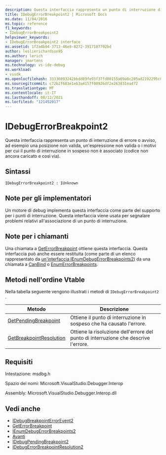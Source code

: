 ```yaml
---
description: Questa interfaccia rappresenta un punto di interruzione di errore o avviso, ad esempio una posizione non valida, un'espressione non valida o i motivi per cui il punto di interruzione in sospeso non è associato (codice non ancora caricato e così via).
title: IDebugErrorBreakpoint2 | Microsoft Docs
ms.date: 11/04/2016
ms.topic: reference
f1_keywords:
- IDebugErrorBreakpoint2
helpviewer_keywords:
- IDebugErrorBreakpoint2 interface
ms.assetid: 1f2a4b94-3713-46e9-8272-3917187792bd
author: leslierichardson95
ms.author: lerich
manager: jmartens
ms.technology: vs-ide-debug
ms.workload:
- vssdk
ms.openlocfilehash: 33336093242bbdd89fe93f37fd00155a69a0c205ad2192295c8741bf574f2c50
ms.sourcegitcommit: c72b2f603e1eb3a4157f00926df2e263831ea472
ms.translationtype: MT
ms.contentlocale: it-IT
ms.lasthandoff: 08/12/2021
ms.locfileid: "121452017"
---
```

# <a name="idebugerrorbreakpoint2"></a>IDebugErrorBreakpoint2
Questa interfaccia rappresenta un punto di interruzione di errore o avviso, ad esempio una posizione non valida, un'espressione non valida o i motivi per cui il punto di interruzione in sospeso non è associato (codice non ancora caricato e così via).

## <a name="syntax"></a>Sintassi

```
IDebugErrorBreakpoint2 : IUnknown
```

## <a name="notes-for-implementers"></a>Note per gli implementatori
 Un motore di debug implementa questa interfaccia come parte del supporto per i punti di interruzione. Questa interfaccia viene usata per segnalare problemi relativi all'associazione di un punto di interruzione.

## <a name="notes-for-callers"></a>Note per i chiamanti
 Una chiamata a [GetErrorBreakpoint](../../../extensibility/debugger/reference/idebugbreakpointerrorevent2-geterrorbreakpoint.md) ottiene questa interfaccia. Questa interfaccia può anche essere restituita (come parte di un elenco rappresentato da [un'interfaccia IEnumDebugErrorBreakpoints2)](../../../extensibility/debugger/reference/ienumdebugerrorbreakpoints2.md) da una chiamata a [CanBind](../../../extensibility/debugger/reference/idebugpendingbreakpoint2-canbind.md) o [EnumErrorBreakpoints](../../../extensibility/debugger/reference/idebugpendingbreakpoint2-enumerrorbreakpoints.md).

## <a name="methods-in-vtable-order"></a>Metodi nell'ordine Vtable
 Nella tabella seguente vengono illustrati i metodi di `IDebugErrorBreakpoint2` .

|Metodo|Descrizione|
|------------|-----------------|
|[GetPendingBreakpoint](../../../extensibility/debugger/reference/idebugerrorbreakpoint2-getpendingbreakpoint.md)|Ottiene il punto di interruzione in sospeso che ha causato l'errore.|
|[GetBreakpointResolution](../../../extensibility/debugger/reference/idebugerrorbreakpoint2-getbreakpointresolution.md)|Ottiene la risoluzione dell'errore del punto di interruzione che descrive l'errore.|

## <a name="requirements"></a>Requisiti
 Intestazione: msdbg.h

 Spazio dei nomi: Microsoft.VisualStudio.Debugger.Interop

 Assembly: Microsoft.VisualStudio.Debugger.Interop.dll

## <a name="see-also"></a>Vedi anche
- [IDebugBreakpointErrorEvent2](../../../extensibility/debugger/reference/idebugbreakpointerrorevent2.md)
- [GetErrorBreakpoint](../../../extensibility/debugger/reference/idebugbreakpointerrorevent2-geterrorbreakpoint.md)
- [IEnumDebugErrorBreakpoints2](../../../extensibility/debugger/reference/ienumdebugerrorbreakpoints2.md)
- [Avanti](../../../extensibility/debugger/reference/ienumdebugerrorbreakpoints2-next.md)
- [IDebugPendingBreakpoint2](../../../extensibility/debugger/reference/idebugpendingbreakpoint2.md)
- [IDebugErrorBreakpointResolution2](../../../extensibility/debugger/reference/idebugerrorbreakpointresolution2.md)
